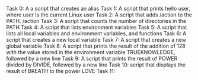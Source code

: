 Task 0:  A a script that creates an alias
Task 1:  A script that prints hello user, where user is the current Linux user
Task 2:  A script that adds /action to the PATH. /action
Task 3:  A script that counts the number of directories in the PATH
Task 4:  A script that lists environment variables
Task 5:  A script that lists all local variables and environment variables, and functions
Task 6:  A script that creates a new local variable
Task 7:  A script that creates a new global variable
Task 8:  A script that prints the result of the addition of 128 with the value stored in the environment variable TRUEKNOWLEDGE, followed by a new line
Task 9:  A script that prints the result of POWER divided by DIVIDE, followed by a new line
Task 10: script that displays the result of BREATH to the power LOVE
Task 11:   
